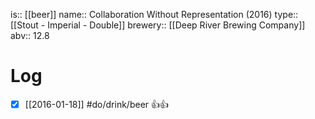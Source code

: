 is:: [[beer]]
name:: Collaboration Without Representation (2016)
type:: [[Stout - Imperial - Double]]
brewery:: [[Deep River Brewing Company]]
abv:: 12.8

# Log
- [x] [[2016-01-18]] #do/drink/beer 👍👍
